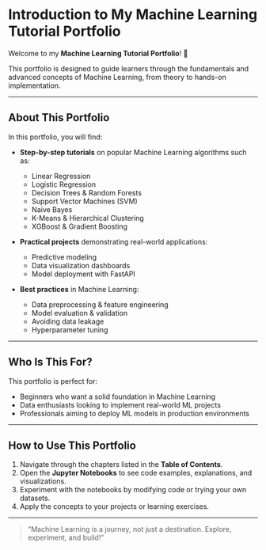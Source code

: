 # Introduction to My Machine Learning Tutorial Portfolio

Welcome to my **Machine Learning Tutorial Portfolio**! 🚀

This portfolio is designed to guide learners through the fundamentals and advanced concepts of Machine Learning, from theory to hands-on implementation.

---

## About This Portfolio

In this portfolio, you will find:

- **Step-by-step tutorials** on popular Machine Learning algorithms such as:
  - Linear Regression
  - Logistic Regression
  - Decision Trees & Random Forests
  - Support Vector Machines (SVM)
  - Naive Bayes
  - K-Means & Hierarchical Clustering
  - XGBoost & Gradient Boosting

- **Practical projects** demonstrating real-world applications:
  - Predictive modeling
  - Data visualization dashboards
  - Model deployment with FastAPI

- **Best practices** in Machine Learning:
  - Data preprocessing & feature engineering
  - Model evaluation & validation
  - Avoiding data leakage
  - Hyperparameter tuning

---

## Who Is This For?

This portfolio is perfect for:

- Beginners who want a solid foundation in Machine Learning  
- Data enthusiasts looking to implement real-world ML projects  
- Professionals aiming to deploy ML models in production environments  

---

## How to Use This Portfolio

1. Navigate through the chapters listed in the **Table of Contents**.  
2. Open the **Jupyter Notebooks** to see code examples, explanations, and visualizations.  
3. Experiment with the notebooks by modifying code or trying your own datasets.  
4. Apply the concepts to your projects or learning exercises.  

---

> “Machine Learning is a journey, not just a destination. Explore, experiment, and build!”  
